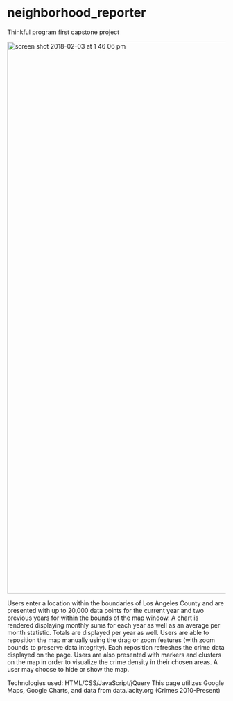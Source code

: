 # neighborhood_reporter
Thinkful program first capstone project

<img width="1273" alt="screen shot 2018-02-03 at 1 46 06 pm" src="https://user-images.githubusercontent.com/29184997/35771901-22d67f06-08e9-11e8-96d7-7b2217bd2d74.png">

Users enter a location within the boundaries of Los Angeles County and are presented with up to 20,000 data points
for the current year and two previous years for within the bounds of the map window. A chart is rendered displaying monthly
sums for each year as well as an average per month statistic. Totals are displayed per year as well. Users are able to
reposition the map manually using the drag or zoom features (with zoom bounds to preserve data integrity). Each reposition
refreshes the crime data displayed on the page. Users are also presented with markers and clusters on the map in order to
visualize the crime density in their chosen areas. A user may choose to hide or show the map.

Technologies used: HTML/CSS/JavaScript/jQuery
This page utilizes Google Maps, Google Charts, and data from data.lacity.org (Crimes 2010-Present)
